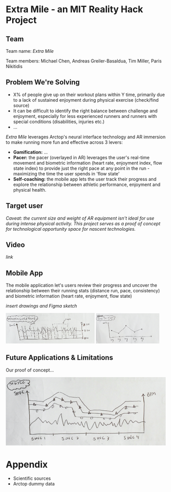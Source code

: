 # Extra Mile - an MIT Reality Hack Project

## Team
Team name: *Extra Mile*

Team members: Michael Chen, Andreas Greiler-Basaldua, Tim Miller, Paris Nikitidis

## Problem We're Solving
- X% of people give up on their workout plans within Y time, primarily due to a lack of sustained enjoyment during physical exercise (check/find source)
- It can be difficult to identify the right balance between challenge and enjoyment, especially for less experienced runners and runners with special conditions (disabilities, injuries etc.)
- …

*Extra Mile* leverages Arctop's neural interface technology and AR immersion to make running more fun and effective across 3 levers:
- **Gamification:** …
- **Pacer:** the pacer (overlayed in AR) leverages the user's real-time movement and biometric information (heart rate, enjoyment index, flow state index) to provide just the right pace at any point in the run - maximizing the time the user spends in 'flow state'
- **Self-coaching:** the mobile app lets the user track their progress and explore the relationship between athletic performance, enjoyment and physical health.

## Target user
*Caveat: the current size and weight of AR equipment isn't ideal for use during intense physical activity. This project serves as a proof of concept for technological opportunity space for nascent technologies.*

## Video
*link*

## Mobile App
The mobile application let's users review their progress and uncover the relationship between their running stats (distance run, pace, consistency) and biometric information (heart rate, enjoyment, flow state)

*insert drawings and Figma sketch*

<p float="left">
  <img src="images/shading_zone_drawing.png" width="280" />
  <img src="images/time_to_flow_drawing.png" width="200" /> 
</p>


## Future Applications & Limitations
Our proof of concept...

![music x zone](images/music_graph_drawing.png)

# Appendix
- Scientific sources
- Arctop dummy data
